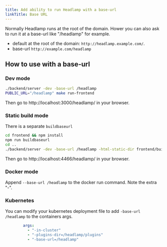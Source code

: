 ```yaml
---
title: Add ability to run Headlamp with a base-url
linkTitle: Base URL
---
```


Normally Headlamp runs at the root of the domain. Hower you can also ask 
to run it at a base-url like "/headlamp" for example.

- default at the root of the domain: `http://headlamp.example.com/`.
- base-url `http://example.com/headlamp` 


## How to use with a base-url


### Dev mode

```bash
./backend/server -dev -base-url /headlamp
PUBLIC_URL="/headlamp" make run-frontend
```

Then go to http://localhost:3000/headlamp/ in your browser.


### Static build mode

There is a separate `buildbaseurl` 

```bash
cd frontend && npm install 
npm run buildbaseurl
cd ..
./backend/server -dev -base-url /headlamp -html-static-dir frontend/build
```

Then go to http://localhost:4466/headlamp/ in your browser.


### Docker mode

Append `--base-url /headlamp` to the docker run command. Note the extra "-".


### Kubernetes

You can modify your kubernetes deployment file to add `-base-url /headlamp`
to the containers args.

```yaml
        args:
          - "-in-cluster"
          - "-plugins-dir=/headlamp/plugins"
          - "-base-url=/headlamp"
```
